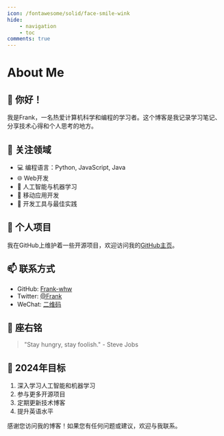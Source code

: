 ```yaml
---
icon: /fontawesome/solid/face-smile-wink
hide:
    - navigation
    - toc
comments: true
---
```


# About Me

## 👋 你好！

我是Frank，一名热爱计算机科学和编程的学习者。这个博客是我记录学习笔记、分享技术心得和个人思考的地方。

## 🎯 关注领域

- 💻 编程语言：Python, JavaScript, Java
- 🌐 Web开发
- 🤖 人工智能与机器学习
- 📱 移动应用开发
- 🔧 开发工具与最佳实践

## 🌟 个人项目

我在GitHub上维护着一些开源项目，欢迎访问我的[GitHub主页](https://github.com/Frank-whw)。

## 📫 联系方式

- GitHub: [Frank-whw](https://github.com/Frank-whw)
- Twitter: [@Frank](https://twitter.com)
- WeChat: [二维码](https://raw.githubusercontent.com/Frank-whw/img/main/blog/202411201029901.png)

## 💭 座右铭

> "Stay hungry, stay foolish." - Steve Jobs

## 🎯 2024年目标

1. 深入学习人工智能和机器学习
2. 参与更多开源项目
3. 定期更新技术博客
4. 提升英语水平

感谢您访问我的博客！如果您有任何问题或建议，欢迎与我联系。 